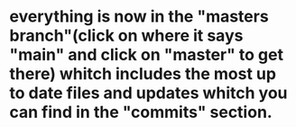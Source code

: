 # everything is now in the "masters branch"(click on where it says "main" and click on "master" to get there) whitch includes the most up to date files and updates whitch you can find in the "commits" section.
